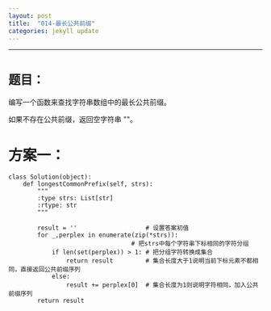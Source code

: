 ```yaml
---
layout: post
title:  "014-最长公共前缀"
categories: jekyll update
---
```

_______________________________________________________________________________
# `题目：`
编写一个函数来查找字符串数组中的最长公共前缀。

如果不存在公共前缀，返回空字符串 ""。

# 方案一：
    class Solution(object):
        def longestCommonPrefix(self, strs):
            """
            :type strs: List[str]
            :rtype: str
            """
            
            result = ''                   # 设置答案初值
            for _,perplex in enumerate(zip(*strs)):
                                      # 把strs中每个字符串下标相同的字符分组
                if len(set(perplex)) > 1: # 把分组字符转换成集合
                    return result         # 集合长度大于1说明当前下标元素不都相同，直接返回公共前缀序列
                else:
                    result += perplex[0]  # 集合长度为1则说明字符相同，加入公共前缀序列
            return result
            